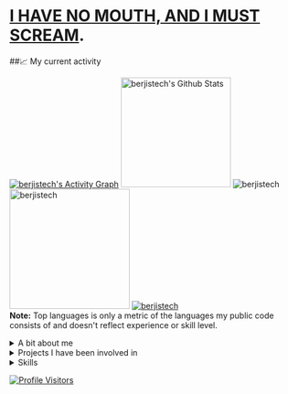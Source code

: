 # [I HAVE NO MOUTH, AND I MUST SCREAM](https://wjccschools.org/wp-content/uploads/sites/2/2016/01/I-Have-No-Mouth-But-I-Must-Scream-by-Harlan-Ellison.pdf).

<div align="left">
##📈 My current activity
 <p align="left">
<a href="https://github.com/berjistech/github-readme-activity-graph"><img alt="berjistech's Activity Graph" src="https://activity-graph.herokuapp.com/graph/?username=berjistech&bg_color=050F2C&color=fff&line=00E676&point=fff&hide_border=true" /></a>
<a href="https://github.com/berjistech/github-readme-stats"><img alt="berjistech's Github Stats" src="https://github-readme-stats.vercel.app/api?username=berjistech&show_icons=true&count_private=true&theme=algolia" height="192px"/></a>
<img src="https://github-readme-streak-stats.herokuapp.com/?user=berjistech&theme=algolia" alt="berjistech" />
<img src="https://github-readme-stats.vercel.app/api/top-langs?username=berjistech&langs_count=10&show_icons=true&locale=en&layout=compact&theme=algolia" alt="berjistech" height="210px"/>
<a href="https://github.com/berjistech/github-profile-trophy"><img src="https://github-profile-trophy.vercel.app/?username=berjistech&layout=compact&theme=algolia" alt="berjistech" /></a>
<br/>
<b>Note:</b> Top languages is only a metric of the languages my public code consists of and doesn't reflect experience or skill level.
</p>
</div>

<details>
<summary>A bit about me</summary>
8 years experience in web development. Hardcore PHP developer since 2015, moved on to Ruby on Rails in 2019. I have jumped from one project to another, one company to another, always building new tools for companies and their users. I've had my own projects here and there.
- 🔭 Currently working on [Prycely](https://prycely.com), a group savings platform to help you set financial goals and work towards hitting them. The original version was the [GroupGoals app](https://play.google.com/store/apps/details?id=tech.berjis.groupgoals&hl=en&gl=US) which I (have probably) made public.

- 🌱 Actively learning game development with Unreal Engine.

I have been invloved in multiple projects and while some are internal company stuff I can't display here, here are some public ones; maybe you can find one you've been looking for.

**Led a 25 member dev team.**
</details>

<details>
<summary>Projects I have been involved in</summary>

<details>
<summary>Opensource</summary>
  <ul>
    <li>[NCBA BANK API Wrapper](https://github.com/BerjisTech/ncba) This is a ruby gem for anyone who needs to set up a payment platform using NCBA Bank anywhere in East Africa</li>
  </ul>
</details>

<details>
<summary>Personal Projects</summary>
  <ul>
    <li>[Prycely](https://prycely.com)</li>
    <li>[GroupGoals](https://play.google.com/store/apps/details?id=tech.berjis.groupgoals&hl=en&gl=US)</li>
    <li>[Shopify Partner Analytics Tool](https://github.com/BerjisTech/shopify-partner-metrics) This is an extensive analytics tool for Shopify apps. More work will be done to include themes and in future I can expand it to include Stripe, Paypal, WooCommerce and any other platform that fits "ecommerce". An older version of this can be found [here](https://github.com/BerjisTech/shopify-stripe-profitwell-chartmogul-metrics), the code is bad so don't use it for any official work</li>
  </ul>
</details>

<details>
<summary>Projects under contract</summary>
  <ul>
    <li>[Incart Upsell](https://incartupsell.com)</li>
    <li>[Product Customizer](https://productcustomizer.com)</li>
    <li>[TrackifyX](https://trackifyapp.com)</li>
    <li>[Preorder Now](https://websiteondemand.ca/pre-order-now)</li>
    <li>[Wholesale Pricing Now](https://websiteondemand.ca/wholesale-custom-pricing)</li>
    <li>[Bulk Discount Now](https://websiteondemand.ca/bulk-discount-now)</li>
    <li>[Sticky Add To Cart Booster Pro](https://codeinero.net/sticky-add-to-cart)</li>
    <li>[Sales Rocket](https://codeinero.net/sales-rocket)</li>
    <li>[Preorderly](https://codeinero.net/preorderly)</li>
    <li>[Upselly](https://codeinero.net/upselly)</li>
    <li>[Text2Give](text2give.co)</li>
    <li>[Quetext](quetext.com)</li>
    <li>[Sentrykit](https://www.sentrykit.com)</li>
  </ul>
</details>

<details>
<summary>Misc</summary>
  <ul>
    <li>[Bizsure Insurance](https://www.bizsure.co.ke/)</li>
    <li>[NaimaCosmetics](https://naimacosmetics.com)</li>
    <li>[Optirex Eye Care](https://optirexeyecare.com)</li>
  </ul>
</details>

</details>

<details>
  <summary>Skills</summary>
  <ul>
    <li>Frontend: HTML, CSS, SCSS, SAAS, JS</li>
    <li>Frontend Frameworks and libraries: JQuery, Bootstrap, React</li>
    <li>Backend: Ruby, PHP</li>
    <li>Backend Frameworks: Rails, Laravel, Codeigniter</li>
    <li>Systems: Linux</li>
    <li>Servers: Apache, Nginx</li>
    <li>Databases: Postgresql, MySqli</li>
    <li>Things I'm not sure what to cal: Phussion Passenger, Capistrano</li>
  </ul>
</details>

[![Profile Visitors](http://hits.dwyl.com/berjistech/berjistech.svg)](http://hits.dwyl.com/berjistech/berjistech)
<!--
**BerjisTech/berjistech** is a ✨ _special_ ✨ repository because its `README.md` (this file) appears on your GitHub profile.
Here are some ideas to get you started:
- 🔭 I’m currently working on ...
- 🌱 I’m currently learning ...
- 👯 I’m looking to collaborate on ...
- 🤔 I’m looking for help with ...
- 💬 Ask me about ...
- 📫 How to reach me: ...
- 😄 Pronouns: ...
- ⚡ Fun fact: ...


# I'M IMMORTAL, AND I MUST DIE.
-->
